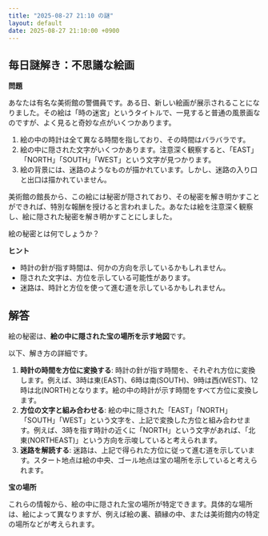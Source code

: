 ```yaml
---
title: "2025-08-27 21:10 の謎"
layout: default
date: 2025-08-27 21:10:00 +0900
---
```

## 毎日謎解き：不思議な絵画

**問題**

あなたは有名な美術館の警備員です。ある日、新しい絵画が展示されることになりました。その絵は「時の迷宮」というタイトルで、一見すると普通の風景画なのですが、よく見ると奇妙な点がいくつかあります。

1.  絵の中の時計は全て異なる時間を指しており、その時間はバラバラです。
2.  絵の中に隠された文字がいくつかあります。注意深く観察すると、「EAST」「NORTH」「SOUTH」「WEST」という文字が見つかります。
3.  絵の背景には、迷路のようなものが描かれています。しかし、迷路の入り口と出口は描かれていません。

美術館の館長から、この絵には秘密が隠されており、その秘密を解き明かすことができれば、特別な報酬を授けると言われました。あなたは絵を注意深く観察し、絵に隠された秘密を解き明かすことにしました。

絵の秘密とは何でしょうか？

**ヒント**

*   時計の針が指す時間は、何かの方向を示しているかもしれません。
*   隠された文字は、方位を示している可能性があります。
*   迷路は、時計と方位を使って進む道を示しているかもしれません。

## 解答

絵の秘密は、**絵の中に隠された宝の場所を示す地図**です。

以下、解き方の詳細です。

1.  **時計の時間を方位に変換する**: 時計の針が指す時間を、それぞれ方位に変換します。例えば、3時は東(EAST)、6時は南(SOUTH)、9時は西(WEST)、12時は北(NORTH)となります。絵の中の時計が示す時間をすべて方位に変換します。
2.  **方位の文字と組み合わせる**: 絵の中に隠された「EAST」「NORTH」「SOUTH」「WEST」という文字を、上記で変換した方位と組み合わせます。例えば、3時を指す時計の近くに「NORTH」という文字があれば、「北東(NORTHEAST)」という方向を示唆していると考えられます。
3.  **迷路を解読する**: 迷路は、上記で得られた方位に従って進む道を示しています。スタート地点は絵の中央、ゴール地点は宝の場所を示していると考えられます。

**宝の場所**

これらの情報から、絵の中に隠された宝の場所が特定できます。具体的な場所は、絵によって異なりますが、例えば絵の裏、額縁の中、または美術館内の特定の場所などが考えられます。
